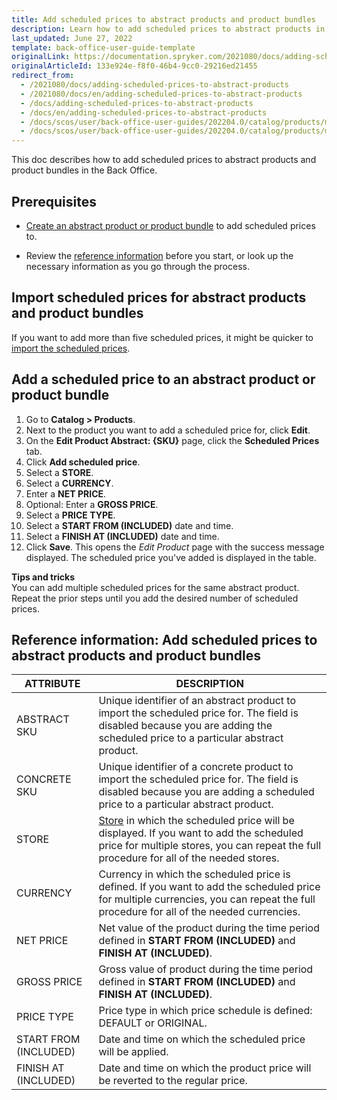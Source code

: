 ```yaml
---
title: Add scheduled prices to abstract products and product bundles
description: Learn how to add scheduled prices to abstract products in the Back Office.
last_updated: June 27, 2022
template: back-office-user-guide-template
originalLink: https://documentation.spryker.com/2021080/docs/adding-scheduled-prices-to-abstract-products
originalArticleId: 133e924e-f8f0-46b4-9cc0-29216ed21455
redirect_from:
  - /2021080/docs/adding-scheduled-prices-to-abstract-products
  - /2021080/docs/en/adding-scheduled-prices-to-abstract-products
  - /docs/adding-scheduled-prices-to-abstract-products
  - /docs/en/adding-scheduled-prices-to-abstract-products
  - /docs/scos/user/back-office-user-guides/202204.0/catalog/products/manage-abstract-products/adding-scheduled-prices-to-abstract-products.html
  - /docs/scos/user/back-office-user-guides/202204.0/catalog/products/manage-abstract-products-and-product-bundles/add-scheduled-prices-to-abstract-products-and-product-bundles.html
---
```


This doc describes how to add scheduled prices to abstract products and product bundles in the Back Office.

## Prerequisites

* [Create an abstract product or product bundle](/docs/scos/user/back-office-user-guides/{{site.version}}/catalog/products/manage-abstract-products-and-product-bundles/create-abstract-products-and-product-bundles.html) to add scheduled prices to.

* Review the [reference information](#reference-information-add-scheduled-prices-to-abstract-products-and-product-bundles) before you start, or look up the necessary information as you go through the process.

## Import scheduled prices for abstract products and product bundles

If you want to add more than five scheduled prices, it might be quicker to [import the scheduled prices](/docs/pbc/all/price-management/manage-in-the-back-office/create-scheduled-prices.html).

## Add a scheduled price to an abstract product or product bundle

1. Go to **Catalog&nbsp;<span aria-label="and then">></span> Products**.
2. Next to the product you want to add a scheduled price for, click **Edit**.
3. On the **Edit Product Abstract: {SKU}** page, click the **Scheduled Prices** tab.
4. Click **Add scheduled price**.
5. Select a **STORE**.
6. Select a **CURRENCY**.
7. Enter a **NET PRICE**.
8. Optional: Enter a **GROSS PRICE**.
9. Select a **PRICE TYPE**.
10. Select a **START FROM (INCLUDED)** date and time.
11. Select a **FINISH AT (INCLUDED)** date and time.
12. Click **Save**.
    This opens the *Edit Product* page with the success message displayed. The scheduled price you've added is displayed in the table.

**Tips and tricks**
<br>You can add multiple scheduled prices for the same abstract product. Repeat the prior steps until you add the desired number of scheduled prices.


## Reference information: Add scheduled prices to abstract products and product bundles

| ATTRIBUTE | DESCRIPTION |
| --- | --- |
| ABSTRACT SKU | Unique identifier of an abstract product to import the scheduled price for. The field is disabled because you are adding the scheduled price to a particular abstract product. |
| CONCRETE SKU | Unique identifier of a concrete product to import the scheduled price for. The field is disabled because you are adding a scheduled price to a particular abstract product. |
| STORE | [Store](/docs/scos/dev/tutorials-and-howtos/howtos/howto-set-up-multiple-stores.html) in which the scheduled price will be displayed. If you want to add the scheduled price for multiple stores, you can repeat the full procedure for all of the needed stores.  |
| CURRENCY | Currency in which the scheduled price is defined. If you want to add the scheduled price for multiple currencies, you can repeat the full procedure for all of the needed currencies.  |
| NET PRICE | Net value of the product during the time period defined in **START FROM (INCLUDED)** and **FINISH AT (INCLUDED)**. |
| GROSS PRICE |Gross value of product during the time period defined in **START FROM (INCLUDED)** and **FINISH AT (INCLUDED)**.  |
| PRICE TYPE |  Price type in which price schedule is defined: DEFAULT or ORIGINAL.|
| START FROM (INCLUDED) | Date and time on which the scheduled price will be applied. |
| FINISH AT (INCLUDED) | Date and time on which the product price will be reverted to the regular price. |
